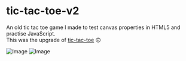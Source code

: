 # tic-tac-toe-v2
An old tic tac toe game I made to test canvas properties in HTML5 and practise JavaScript.<br>
This was the upgrade of [tic-tac-toe](https://github.com/MinasKatsiokalis/tic-tac-toe) 🙃 <br>


![Image](https://i.imgur.com/DiIpI9D.png?1) ![Image](https://i.imgur.com/26o5r7N.png?1)


